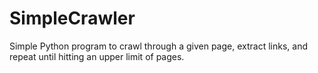 # SimpleCrawler
Simple Python program to crawl through a given page, extract links, and repeat until hitting an upper limit of pages.